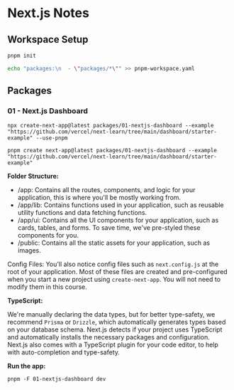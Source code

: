 # Next.js Notes

## Workspace Setup

```bash
pnpm init
```

```bash
echo "packages:\n  - \"packages/*\"" >> pnpm-workspace.yaml
```

## Packages

### 01 - Next.js Dashboard

`npx create-next-app@latest packages/01-nextjs-dashboard --example "https://github.com/vercel/next-learn/tree/main/dashboard/starter-example" --use-pnpm`

`pnpm create next-app@latest packages/01-nextjs-dashboard --example "https://github.com/vercel/next-learn/tree/main/dashboard/starter-example"`

**Folder Structure:**

- /app: Contains all the routes, components, and logic for your application, this is where you'll be mostly working from.
- /app/lib: Contains functions used in your application, such as reusable utility functions and data fetching functions.
- /app/ui: Contains all the UI components for your application, such as cards, tables, and forms. To save time, we've pre-styled these components for you.
- /public: Contains all the static assets for your application, such as images.

Config Files: You'll also notice config files such as `next.config.js` at the root of your application. Most of these files are created and pre-configured when you start a new project using `create-next-app`. You will not need to modify them in this course.

**TypeScript:**

We're manually declaring the data types, but for better type-safety, we recommend `Prisma` or `Drizzle`, which automatically generates types based on your database schema.
Next.js detects if your project uses TypeScript and automatically installs the necessary packages and configuration. Next.js also comes with a TypeScript plugin
for your code editor, to help with auto-completion and type-safety.

**Run the app:**

`pnpm -F 01-nextjs-dashboard dev`
